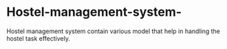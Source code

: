 # Hostel-management-system-
Hostel management system contain various model that help in handling the hostel task effectively.
